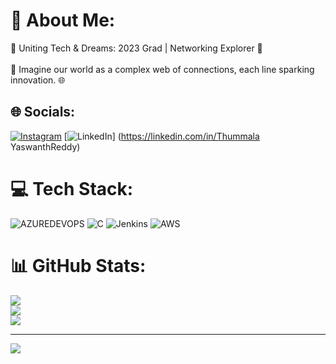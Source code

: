 # 💫 About Me:
🌟 Uniting Tech & Dreams: 2023 Grad | Networking Explorer 🚀<br><br>🔌 Imagine our world as a complex web of connections, each line sparking innovation. 🌐


## 🌐 Socials:
[![Instagram](https://img.shields.io/badge/Instagram-%23E4405F.svg?logo=Instagram&logoColor=white)](https://instagram.com/_yaswanth__reddy__) [![LinkedIn](https://img.shields.io/badge/LinkedIn-%230077B5.svg?logo=linkedin&logoColor=white)] (https://linkedin.com/in/Thummala YaswanthReddy) 

# 💻 Tech Stack:
![AZUREDEVOPS](https://img.shields.io/badge/azuredevops-0078D7.svg?style=plastic&logo=azuredevops&logoColor=white&color=%230078D7) ![C](https://img.shields.io/badge/c-%2300599C.svg?style=plastic&logo=c&logoColor=white) ![Jenkins](https://img.shields.io/badge/jenkins-%232C5263.svg?style=plastic&logo=jenkins&logoColor=white) ![AWS](https://img.shields.io/badge/AWS-%23FF9900.svg?style=plastic&logo=amazon-aws&logoColor=white)
# 📊 GitHub Stats:
![](https://github-readme-stats.vercel.app/api?username=Yaswanthreddyt&theme=dracula&hide_border=true&include_all_commits=true&count_private=true)<br/>
![](https://github-readme-streak-stats.herokuapp.com/?user=Yaswanthreddyt&theme=dracula&hide_border=true)<br/>
![](https://github-readme-stats.vercel.app/api/top-langs/?username=Yaswanthreddyt&theme=dracula&hide_border=true&include_all_commits=true&count_private=true&layout=compact)

---
[![](https://visitcount.itsvg.in/api?id=Yaswanthreddyt&icon=2&color=1)](https://visitcount.itsvg.in)

<!-- Proudly created with GPRM ( https://gprm.itsvg.in ) -->
